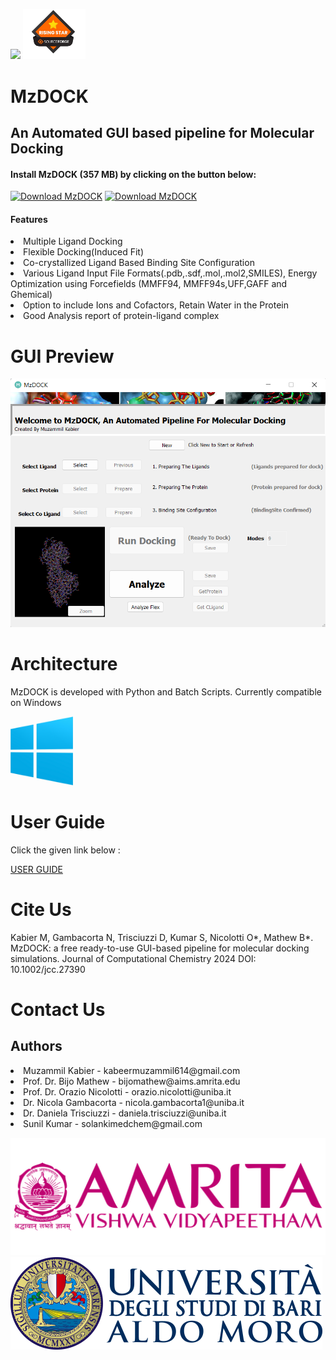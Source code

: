 <p align="left" width="100%">
    <img src="Img/icon.ico" width="100">
    <img src="Img/esr.png" width="100">
</p>

    






# MzDOCK
<h2> An Automated GUI based pipeline for Molecular Docking </h2>
<h4> Install MzDOCK (357 MB) by clicking on the button below: </h4>
<a href="https://sourceforge.net/projects/mzdock/files/latest/download"><img alt="Download MzDOCK" src="https://a.fsdn.com/con/app/sf-download-button" width=276 height=48 srcset="https://a.fsdn.com/con/app/sf-download-button?button_size=2x 2x"></a>
<a href="https://sourceforge.net/projects/mzdock/files/latest/download"><img alt="Download MzDOCK" src="https://img.shields.io/sourceforge/dt/mzdock.svg" ></a>
<h4>Features</h4>
 <li>Multiple Ligand Docking</li>
 <li>Flexible Docking(Induced Fit)</li>
 <li>Co-crystallized Ligand Based Binding Site Configuration</li>
 <li>Various Ligand Input File Formats(.pdb,.sdf,.mol,.mol2,SMILES), Energy Optimization using Forcefields (MMFF94, MMFF94s,UFF,GAFF and Ghemical)</li>
 <li>Option to include Ions and Cofactors, Retain Water in the Protein</li>
 <li>Good Analysis report of protein-ligand complex</li>

# GUI Preview

<p align="left" >
    <img src="Img/damnson.png" >
</p>

# Architecture

<p>MzDOCK is developed with Python and Batch Scripts. Currently compatible on Windows </p>
<p align="left" width="100" >
    <img src="Img/win.png" width= "100" >
</p>

# User Guide
<p>Click the given link below :</p>
<a href="USER GUIDE/Manual.pdf"> USER GUIDE </a>

# Cite Us
<p>Kabier M, Gambacorta N, Trisciuzzi D, Kumar S, Nicolotti O*, Mathew B*. MzDOCK: a free ready-to-use GUI-based pipeline for molecular docking simulations. Journal of Computational Chemistry 2024  DOI: 10.1002/jcc.27390</p>

# Contact Us

<h2>Authors</h2>
<li>Muzammil Kabier - kabeermuzammil614@gmail.com </li>
<li>Prof. Dr. Bijo Mathew - bijomathew@aims.amrita.edu </li>
<li>Prof. Dr. Orazio Nicolotti - orazio.nicolotti@uniba.it </li>
<li>Dr. Nicola Gambacorta - nicola.gambacorta1@uniba.it </li>
<li>Dr. Daniela Trisciuzzi - daniela.trisciuzzi@uniba.it</li>
<li>Sunil Kumar - solankimedchem@gmail.com</li>

<p align="left" width="100" >
    <img src="Img/amrit.png">
    <img src="Img/unibax.png">
</p>




 
